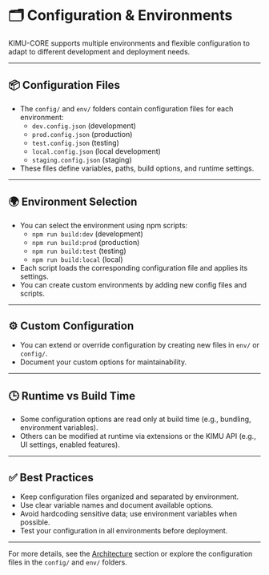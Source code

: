# 🗂️ Configuration & Environments

KIMU-CORE supports multiple environments and flexible configuration to adapt to different development and deployment needs.

---

## 📦 Configuration Files

- The `config/` and `env/` folders contain configuration files for each environment:
  - `dev.config.json` (development)
  - `prod.config.json` (production)
  - `test.config.json` (testing)
  - `local.config.json` (local development)
  - `staging.config.json` (staging)
- These files define variables, paths, build options, and runtime settings.

---

## 🌍 Environment Selection

- You can select the environment using npm scripts:
  - `npm run build:dev` (development)
  - `npm run build:prod` (production)
  - `npm run build:test` (testing)
  - `npm run build:local` (local)
- Each script loads the corresponding configuration file and applies its settings.
- You can create custom environments by adding new config files and scripts.

---

## ⚙️ Custom Configuration

- You can extend or override configuration by creating new files in `env/` or `config/`.
- Document your custom options for maintainability.

---

## 🕒 Runtime vs Build Time

- Some configuration options are read only at build time (e.g., bundling, environment variables).
- Others can be modified at runtime via extensions or the KIMU API (e.g., UI settings, enabled features).

---

## ✅ Best Practices

- Keep configuration files organized and separated by environment.
- Use clear variable names and document available options.
- Avoid hardcoding sensitive data; use environment variables when possible.
- Test your configuration in all environments before deployment.

---

For more details, see the [Architecture](./architecture.md) section or explore the configuration files in the `config/` and `env/` folders.
